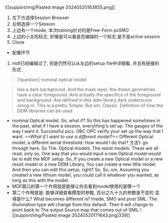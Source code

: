    ![[support/img/Pasted image 20240520163855.png]]
1. 在下方选择Session Browser
2. 左侧选择一个Session
3. 上边有一个mode, 本次training针对的是Free-Form pxSMO 
4. 上边的小太阳标志, 好像是可以看是否编辑的一个标志,是不是active session
5. Clone 
- 配置环节
1. mdf已经编辑过了, 但是仍然可以从左边的setup file中详细看, 并且有链接的形式
> [!question] nominal optical model

> has a dark background. And the mask layer, the drawn geometries have a clear foreground. And actually the specifics of the foreground and background. Are defined in this ddm library dark underscore omog.m. This is a pretty Simple. But um, Classic. Definition of how the DDM libraries can be used.

- nominal Optical model. So, what if? So this has happened sometimes in the past, what if I have a session, everything's set up. The gauges of the way I want it. Successful pics. OBC OPC verify your set up the way that I want. *==What if I want to use a different model?==* Different Optical model, a different aerial threshold. How would I do that? 
方法1:   go through here. So The. Optical models. The resist models. These are all read, only so, One way that you would input a new Optical model would be to edit the MDF setup. So, If you create a new Optical model or a new resist model or a new DDM Library, You can create a new little model. And then you can edit this setup, right? So, So, um, Assuming you created a new lithium model, you could call it whatever you wanted, as long as this with the model. 
- MDF窗口的第一个作用就是能够让你去看到model使用的是哪一个
- 第二个作用就是: 能够详细查看模型的参数, 百分之九十九的参数是不变的 
变得是什么?
What becomes different is? Inside, SMO and post SML. The illumination type will change from this default. Then it will change to point back to The output Source map that comes out of SMIL.![[support/img/Pasted image 20240520171643.png|339]]